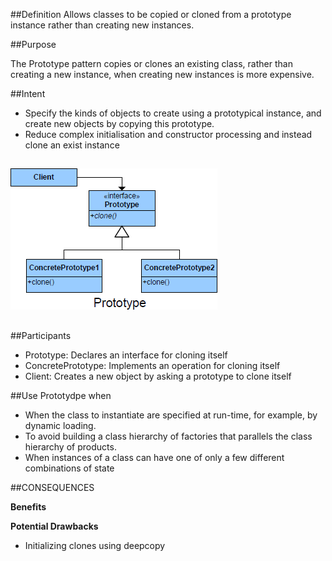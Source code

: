 ##Definition
Allows classes to be copied or cloned from a prototype instance rather than creating new instances.

##Purpose

The Prototype pattern copies or clones an existing class, rather than creating
a new instance, when creating new instances is more expensive.

##Intent

*	Specify the kinds of objects to create using a prototypical instance, and create new objects by copying this prototype.
*	Reduce complex initialisation and constructor processing and instead clone an exist instance


##
![alt text](./Images/Prototype-1.md.png "Prototype")
##

##Participants

+	Prototype: Declares an interface for cloning itself
+	ConcretePrototype: Implements an operation for cloning itself
+	Client: Creates a new object by asking a prototype to clone itself

##Use Prototydpe when
+	When the class to instantiate are specified at run-time, for example, by dynamic loading.
+	To avoid building a class hierarchy of factories that parallels the class hierarchy of products.
+	When instances of a class can have one of only a few different combinations of state

##CONSEQUENCES

**Benefits**



**Potential Drawbacks**

+	Initializing clones using deepcopy

